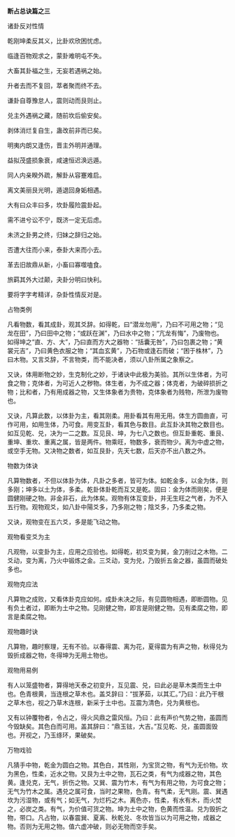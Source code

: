**断占总诀篇之三**

诸卦反对性情

乾刚坤柔反其义，比卦欢欣困忧虑。

临逢百物观求之，蒙卦难明屯不失。

大畜其卦福之生，无妄若遇祸之始。

升者去而不复回，萃者聚而终不去。

谦卦自尊豫怠人，震则动而艮则止。

兑主外遇祸之藏，随前坎后偷安矣。

剥体消烂复自生，蛊改前非而已矣。

明夷内朗又逢伤，晋主外明并通理。

益拟茂盛损象衰，咸速恒迟涣远遁。

同人内亲睽外疏，解卦从容蹇难启。

离文美丽艮光明，遁退回身姤相遇。

大有曰众丰曰多，坎卦履险震卦起。

需不进兮讼不宁，既济一定无后虑。

未济之卦男之终，归妹之辞归之始。

否遭大往而小来，泰卦大来而小去。

革去旧故鼎从新，小畜曰寡噬嗑食。

旅羁其外大过颠，夬卦分明曰快利。

要将字字考精详，杂卦性情反对是。

占物类例

凡看物数，看其成卦，观其爻辞。如得乾，曰“潜龙勿用”，乃曰不可用之物；“见龙在田”，乃曰田中之物；“或跃在渊”，乃曰水中之物；“亢龙有悔”，乃废物也。如得坤之“直、方、大”，乃曰直而方大之器物：“括囊无咎”，乃曰包裹之物；“黄裳元吉”，乃曰黄色衣服之物；“其血玄黄”，乃石物或逢石而破；“困于株林”，乃曰木物。又言爻辞，不言物类，而不能决者，须以八卦所属之象察之。

又诀，体用断物之妙，生克制化之妙，于诸诀中此极为美验。其所以生体者，为可食之物；克体者，为可近人之秽物。体生者，为不成之器；体克者，为破碎损折之物；比和者，乃有用成器之物，又生体象者为贵物，克体象者为贱物，所泄为废物也。

又诀，凡算此数，以体卦为主，看其刚柔。用卦看其有用无用。体生方圆曲直，可作可用，如用生体，乃可食。用变互卦，看其色与数目。此互卦决其物之数目也。如互见乾、兑，决为一二之数。互见艮、坤，为七八之数也。但互卦重乾、重艮、重坤、重坎、重离之属，皆是两件。物乘旺，物数多，衰而物少。离为中虚之物，或空手无物。又决物之数者，如互艮卦，先天七数，后天亦不出八数之外。

物数为体诀

凡算物数者，不但以体卦为体，凡卦之多者，皆可为体。如乾金多，以金为体，则多刚；坤多以土为体，多柔。乾卦体卦乾而互又是乾。固曰：金为体而刚矣，便是圆健刚硬之物。非金非石，此为体矣。观物有体互变卦，并无生旺之气者，为不入五行物。观物观爻，如八卦中陽爻多，乃多刚之物；陰爻多，乃多柔之物。

又诀，观物变在五六爻，多是能飞动之物。

观物看变爻为主

凡观物，以变卦为主，应用之应验也。如得乾，初爻变为巽，金刀削过之木物。二爻动，变为离，乃火中锻炼之金。三爻动，变为兑，乃毁折五金之器，虽圆而破处多也。

观物克应法

凡算物之成败，又看体卦克应如何。成卦未决之际，有见圆物相遇，即断圆物。见有负土者过，即断为土中之物。见刚健之物，即言是刚健之物。见有柔腐之物，即言是柔腐之物。

观物趣时诀

凡算物，趣时察理，无有不验。以春得震、离为花，夏得震为有声之物，秋得兑为毁折成器之物，冬得坤为无用土物也。

观物用易例

有人以笼盛物者，算得地天泰之初变升，互见震、兑，曰此必是草木类而生土中也。色青根黄，当连根之草木也。盖爻辞曰：“拔茅茹，以其汇。”乃曰：此乃干根之草木也，视之乃草木连根，新采于土中也。互震为清色，兑为黄根也。

又有以钟覆物者，令占之，得火风鼎之雷风恒。乃曰：此有声价气势之物，虽圆而今毁缺矣。其色白而可用。盖其辞曰：“鼎玉铉，大吉。”互见乾、兑，虽圆面毁也。开视之，乃玉绦环，果破矣。

万物戏验

凡猜手中物，乾金为圆白之物。其色白，其性刚，为宝货之物，有气为无价物。坎为黑色，性柔，近水之物。又艮为土中之物，瓦石之类，有气为成器之物，其色黄。逢兑克，无气，折伤之物。又巽、震为竹木，有气为有用之物，为可食之物；无气为竹木之属。遇兑之属可食，当时之果物，色青。有气柔，无气刚。震、巽遇坎为污湿物，或有气；如无气，为烂朽之木。离色亦，性柔，有水有木，而火焚之，必炭之类。有气，为价值可货之物。坤为土中之物，色黄而性温。兑为毁折之物，带口。凡占物，以春震巽、夏离、秋乾兑、冬坎皆当以为可用之物，成器之物。否则为无用之物。值六虚冲破，则必无物而空手矣。
